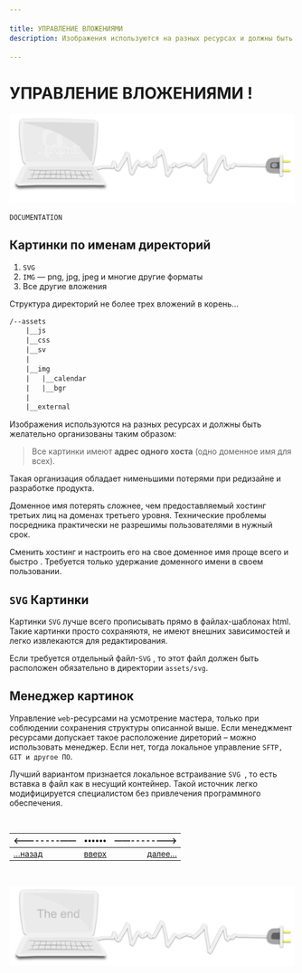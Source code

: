 ```yaml
---

title: УПРАВЛЕНИЕ ВЛОЖЕНИЯМИ
description: Изображения используются на разных ресурсах и должны быть желательно организованы таким образом

---
```


<div class="navi"> <nav id="navi"> <!-- js --> </nav></div>

# УПРАВЛЕНИЕ ВЛОЖЕНИЯМИ !


<span id="az-assets-img" class="img" onclick="imgResize()">![img](assets/svg/comp-4.svg)</span>	

	DOCUMENTATION

## Картинки по именам директорий
   
   1. `SVG`
   2. `IMG` — png, jpg, jpeg и многие другие форматы
   3. Все другие вложения

Структура директорий не более трех вложений в корень…

```txt
/--assets
	|__js
	|__css
	|__sv
	|
	|__img
	|	|__calendar
	|	|__bgr
	|
	|__external
```


Изображения используются на разных ресурсах и должны быть желательно организованы таким образом:

>Все картинки имеют **адрес одного хоста** (одно доменное имя для всех).

Такая организация обладает нименьшими
потерями при редизайне и разработке продукта.

Доменное имя потерять сложнее, чем предоставляемый хостинг третьих лиц на доменах третьего уровня. 
Технические проблемы посредника практически не разрешимы пользователями в нужный срок.

Сменить хостинг и настроить его на свое доменное имя проще всего и быстро . 
Требуется только удержание доменного имени в своем пользовании.

## `SVG` Картинки

Картинки `SVG` лучше всего прописывать прямо в файлах-шаблонах html. 
Такие картинки просто сохраняютя, не имеют внешних зависимостей и легко извлекаются для редактирования.

Если требуется отдельный файл-`SVG` , то этот файл должен быть расположен обязательно в директории `assets/svg`.

## Менеджер картинок

Управление `web`-ресурсами на усмотрение мастера, только при соблюдении сохранения структуры описанной выше. Если менеджмент ресурсами допускает такое расположение диреторий – можно использовать менеджер. Если нет, тогда локальное управление `SFTP, GIT и другое ПО`.

Лучший вариантом признается локальное встраивание `SVG `, то есть вставка в файл как в несущий контейнер. Такой источник легко модифицируется специалистом без привлечения программного обеспечения.

<br>

|<--------——|••••••|——-------->|
|:---|:---:|---:|
[…назад](az-apr-ts.md)|[вверх](#)|[далее…](az-object.md)

<br>



<span id="page-name-img" class="img" onclick="imgResize()">![img](assets/svg/comp-end.svg)</span>

<script src="assets/js/navi.js"></script>